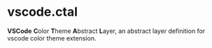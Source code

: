 # vscode.ctal

**VSCode** **C**olor **T**heme **A**bstract **L**ayer, an abstract layer
definition for vscode color theme extension.

